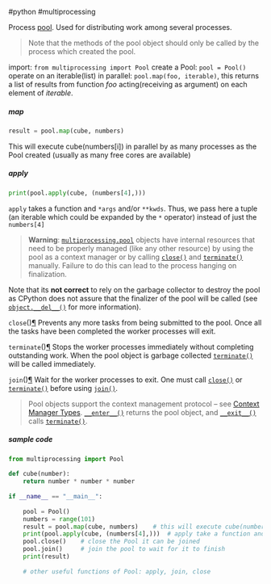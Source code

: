 #python #multiprocessing 

Process [pool](https://docs.python.org/3.8/library/multiprocessing.html#multiprocessing.pool.Pool). Used for distributing work among several processes.
>Note that the methods of the pool object should only be called by the process which created the pool.

import: `from multiprocessing import Pool`
create a Pool: `pool = Pool()`
operate on an iterable(list) in parallel: `pool.map(foo, iterable)`, this returns a list of results from function *foo* acting(receiving as argument) on each element of *iterable*.
##### map
```python
result = pool.map(cube, numbers)
```
This will execute cube(numbers\[i\]) in parallel by as many processes as the Pool created (usually as many free cores are available)
 
##### apply
```python
print(pool.apply(cube, (numbers[4],)))
```
`apply` takes a function and `*args` and/or `**kwds`. Thus, we pass here a tuple (an iterable which could be expanded by the `*` operator) instead of just the `numbers[4]`

>**Warning**:
>[`multiprocessing.pool`](https://docs.python.org/3.8/library/multiprocessing.html#module-multiprocessing.pool "multiprocessing.pool: Create pools of processes.") objects have internal resources that need to be properly managed (like any other resource) by using the pool as a context manager or by calling [`close()`](https://docs.python.org/3.8/library/multiprocessing.html#multiprocessing.pool.Pool.close "multiprocessing.pool.Pool.close") and [`terminate()`](https://docs.python.org/3.8/library/multiprocessing.html#multiprocessing.pool.Pool.terminate "multiprocessing.pool.Pool.terminate") manually. Failure to do this can lead to the process hanging on finalization.

Note that its **not correct** to rely on the garbage collector to destroy the pool as CPython does not assure that the finalizer of the pool will be called (see [`object.__del__()`](https://docs.python.org/3.8/reference/datamodel.html#object.__del__ "object.__del__") for more information).

`close`()[¶](https://docs.python.org/3.8/library/multiprocessing.html#multiprocessing.pool.Pool.close "Permalink to this definition")
Prevents any more tasks from being submitted to the pool. Once all the tasks have been completed the worker processes will exit.

`terminate`()[¶](https://docs.python.org/3.8/library/multiprocessing.html#multiprocessing.pool.Pool.terminate "Permalink to this definition")
Stops the worker processes immediately without completing outstanding work. When the pool object is garbage collected [`terminate()`](https://docs.python.org/3.8/library/multiprocessing.html#multiprocessing.pool.Pool.terminate "multiprocessing.pool.Pool.terminate") will be called immediately.

`join`()[¶](https://docs.python.org/3.8/library/multiprocessing.html#multiprocessing.pool.Pool.join "Permalink to this definition")
Wait for the worker processes to exit. One must call [`close()`](https://docs.python.org/3.8/library/multiprocessing.html#multiprocessing.pool.Pool.close "multiprocessing.pool.Pool.close") or [`terminate()`](https://docs.python.org/3.8/library/multiprocessing.html#multiprocessing.pool.Pool.terminate "multiprocessing.pool.Pool.terminate") before using [`join()`](https://docs.python.org/3.8/library/multiprocessing.html#multiprocessing.pool.Pool.join "multiprocessing.pool.Pool.join").

>Pool objects support the context management protocol – see [Context Manager Types](https://docs.python.org/3.8/library/stdtypes.html#typecontextmanager). [`__enter__()`](https://docs.python.org/3.8/library/stdtypes.html#contextmanager.__enter__ "contextmanager.__enter__") returns the pool object, and [`__exit__()`](https://docs.python.org/3.8/library/stdtypes.html#contextmanager.__exit__ "contextmanager.__exit__") calls [`terminate()`](https://docs.python.org/3.8/library/multiprocessing.html#multiprocessing.pool.Pool.terminate "multiprocessing.pool.Pool.terminate").

##### sample code
```python
from multiprocessing import Pool  
  
def cube(number):  
    return number * number * number  
  
if __name__ == "__main__":  
  
    pool = Pool()  
    numbers = range(101)  
    result = pool.map(cube, numbers)    # this will execute cube(numbers[i]) in parallel by as many processes as the Pool created (usually as many free cores are available)
    print(pool.apply(cube, (numbers[4],)))  # apply take a function and *args and/or **kwds. Thus, we pass here a tuple (an iterable which could be expanded by the '*' operator) instead of just the 'numbers[4]'
    pool.close()    # close the Pool it can be joined  
    pool.join()     # join the pool to wait for it to finish  
    print(result)  
  
    # other useful functions of Pool: apply, join, close
```